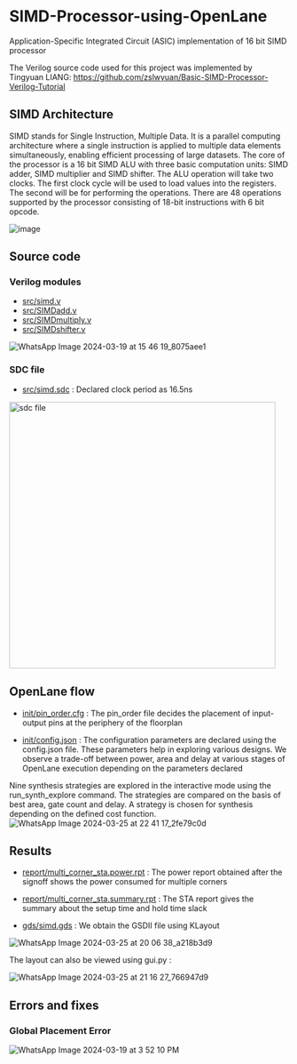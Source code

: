 # SIMD-Processor-using-OpenLane
Application-Specific Integrated Circuit (ASIC) implementation of 16 bit SIMD processor

The Verilog source code used for this project was implemented by Tingyuan LIANG:
https://github.com/zslwyuan/Basic-SIMD-Processor-Verilog-Tutorial

## SIMD Architecture
SIMD stands for Single Instruction, Multiple Data. It is a parallel computing architecture where a single instruction is applied to multiple data elements simultaneously, enabling efficient processing of large datasets. The core of the processor is a 16 bit SIMD ALU with three basic computation units: SIMD adder, SIMD multiplier and SIMD shifter. 
The ALU operation will take two clocks. The first clock cycle will be used to load values into the registers. The second will be for performing the operations. There are 48 operations supported by the processor consisting of 18-bit instructions with 6 bit opcode.

![image](https://github.com/jalakjk13/SIMD-Processor-using-OpenLane/assets/97625007/0022a4f2-7ed1-4f8c-b4b5-154f7444c079)

## Source code
### Verilog modules
- [src/simd.v](https://github.com/jalakjk13/SIMD-Processor-using-OpenLane/blob/25f1564c557ffd2edaf65dd7780281489e60535e/src/simd.v)
- [src/SIMDadd.v](https://github.com/jalakjk13/SIMD-Processor-using-OpenLane/blob/25f1564c557ffd2edaf65dd7780281489e60535e/src/SIMDadd.v)
- [src/SIMDmultiply.v](https://github.com/jalakjk13/SIMD-Processor-using-OpenLane/blob/25f1564c557ffd2edaf65dd7780281489e60535e/src/SIMDmultiply.v)
- [src/SIMDshifter.v](https://github.com/jalakjk13/SIMD-Processor-using-OpenLane/blob/25f1564c557ffd2edaf65dd7780281489e60535e/src/SIMDshifter.v)

![WhatsApp Image 2024-03-19 at 15 46 19_8075aee1](https://github.com/jalakjk13/SIMD-Processor-using-OpenLane/assets/97625007/56b5c73e-32e8-4a2e-a5ae-1b8fe718a1e4)

### SDC file
- [src/simd.sdc](https://github.com/jalakjk13/SIMD-Processor-using-OpenLane/blob/10ec341aa3fb616f1912017e0a281f5f38f2968d/src/simd.sdc) : Declared clock period as 16.5ns

<img width="480" alt="sdc file" src="https://github.com/jalakjk13/SIMD-Processor-using-OpenLane/assets/97625007/911b0ff5-acc7-4aee-9a95-b26a323f0ebf">

## OpenLane flow
- [init/pin_order.cfg](https://github.com/jalakjk13/SIMD-Processor-using-OpenLane/blob/c3e9fc8553d93cbd47e3d529deb13c69b487363e/init/pin_order.cfg) : The pin_order file decides the placement of input-output pins at the periphery of the floorplan

- [init/config.json](https://github.com/jalakjk13/SIMD-Processor-using-OpenLane/blob/c3e9fc8553d93cbd47e3d529deb13c69b487363e/init/config.json) : The configuration parameters are declared using the config.json file. These parameters help in exploring various designs. We observe a trade-off between power, area and delay at various stages of OpenLane execution depending on the parameters declared

Nine synthesis strategies are explored in the interactive mode using the run_synth_explore command. The strategies are compared on the basis of best area, gate count and delay. A strategy is chosen for synthesis depending on the defined cost function.  
![WhatsApp Image 2024-03-25 at 22 41 17_2fe79c0d](https://github.com/jalakjk13/SIMD-Processor-using-OpenLane/assets/97625007/1cf5e37e-1731-4ace-9fd2-624f1b15056d)


## Results
- [report/multi_corner_sta.power.rpt](https://github.com/jalakjk13/SIMD-Processor-using-OpenLane/blob/c3e9fc8553d93cbd47e3d529deb13c69b487363e/report/multi_corner_sta.power.rpt) : The power report obtained after the signoff shows the power consumed for multiple corners

- [report/multi_corner_sta.summary.rpt](https://github.com/jalakjk13/SIMD-Processor-using-OpenLane/blob/c3e9fc8553d93cbd47e3d529deb13c69b487363e/report/multi_corner_sta.summary.rpt) : The STA report gives the summary about the setup time and hold time slack

- [gds/simd.gds](https://github.com/jalakjk13/SIMD-Processor-using-OpenLane/blob/c3e9fc8553d93cbd47e3d529deb13c69b487363e/gds/simd.gds) : We obtain the GSDII file using KLayout

![WhatsApp Image 2024-03-25 at 20 06 38_a218b3d9](https://github.com/jalakjk13/SIMD-Processor-using-OpenLane/assets/97625007/144aee75-8920-4f95-9419-b37245aed862)

The layout can also be viewed using gui.py :

![WhatsApp Image 2024-03-25 at 21 16 27_766947d9](https://github.com/jalakjk13/SIMD-Processor-using-OpenLane/assets/97625007/4fd48034-c457-413a-a8f5-5c127968339c)

## Errors and fixes
### Global Placement Error
![WhatsApp Image 2024-03-19 at 3 52 10 PM](https://github.com/jalakjk13/SIMD-Processor-using-OpenLane/assets/118652899/0f403a55-0049-46c6-8be0-10d7580cd75a)






